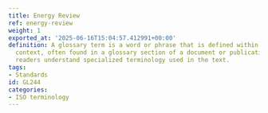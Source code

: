 ```yaml
---
title: Energy Review
ref: energy-review
weight: 1
exported_at: '2025-06-16T15:04:57.412991+00:00'
definition: A glossary term is a word or phrase that is defined within a specific
  context, often found in a glossary section of a document or publication. It helps
  readers understand specialized terminology used in the text.
tags:
- Standards
id: GL244
categories:
- ISO terminology
---
```



